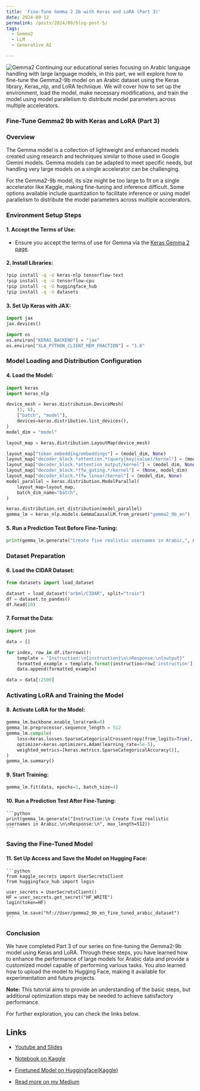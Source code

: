 ```yaml
---
title: 'Fine-Tune Gemma 2 2b with Keras and LoRA (Part 3)'
date: 2024-09-12
permalink: /posts/2024/09/blog-post-5/
tags:
  - Gemma2
  - LLM
  - Generative AI

---
```

![Gemma2](https://raw.githubusercontent.com/Ruqyai/ruqyai.github.io/main/images/gemma2.png)
Continuing our educational series focusing on Arabic language handling with large language models, in this part, we will explore how to fine-tune the Gemma2-9b model on an Arabic dataset using the Keras library, Keras_nlp, and LoRA technique. We will cover how to set up the environment, load the model, make necessary modifications, and train the model using model parallelism to distribute model parameters across multiple accelerators.

### Fine-Tune Gemma2 9b with Keras and LoRA (Part 3)

### Overview

The Gemma model is a collection of lightweight and enhanced models created using research and techniques similar to those used in Google Gemini models. Gemma models can be adapted to meet specific needs, but handling very large models on a single accelerator can be challenging.

For the Gemma2-9b model, its size might be too large to fit on a single accelerator like Kaggle, making fine-tuning and inference difficult. Some options available include quantization to facilitate inference or using model parallelism to distribute the model parameters across multiple accelerators.

### Environment Setup Steps

#### 1. **Accept the Terms of Use:**
   - Ensure you accept the terms of use for Gemma via the [Keras Gemma 2 page](https://keras.io/gemma2/).

#### 2. **Install Libraries:**
   ```bash
   !pip install -q -U keras-nlp tensorflow-text
   !pip install -q -U tensorflow-cpu
   !pip install -q -U huggingface_hub
   !pip install -q -U datasets
   ```

#### 3. **Set Up Keras with JAX:**
   ```python
   import jax
   jax.devices()

   import os
   os.environ["KERAS_BACKEND"] = "jax"
   os.environ["XLA_PYTHON_CLIENT_MEM_FRACTION"] = "1.0"
   ```

### Model Loading and Distribution Configuration

#### 4. **Load the Model:**
   ```python
   import keras
   import keras_nlp

   device_mesh = keras.distribution.DeviceMesh(
       (1, 8),
       ["batch", "model"],
       devices=keras.distribution.list_devices(),
   )
   model_dim = "model"

   layout_map = keras.distribution.LayoutMap(device_mesh)

   layout_map["token_embedding/embeddings"] = (model_dim, None)
   layout_map["decoder_block.*attention.*(query|key|value)/kernel"] = (model_dim, None, None)
   layout_map["decoder_block.*attention_output/kernel"] = (model_dim, None, None)
   layout_map["decoder_block.*ffw_gating.*/kernel"] = (None, model_dim)
   layout_map["decoder_block.*ffw_linear/kernel"] = (model_dim, None)
   model_parallel = keras.distribution.ModelParallel(
       layout_map=layout_map,
       batch_dim_name="batch",
   )

   keras.distribution.set_distribution(model_parallel)
   gemma_lm = keras_nlp.models.GemmaCausalLM.from_preset("gemma2_9b_en")
   ```

#### 5. **Run a Prediction Test Before Fine-Tuning:**
   ```python
   print(gemma_lm.generate("Create five realistic usernames in Arabic.", max_length=512))
   ```

### Dataset Preparation

#### 6. **Load the CIDAR Dataset:**
   ```python
   from datasets import load_dataset

   dataset = load_dataset("arbml/CIDAR", split="train")
   df = dataset.to_pandas()
   df.head(10)
   ```

#### 7. **Format the Data:**
   ```python
   import json

   data = []

   for index, row in df.iterrows():
       template = "Instruction:\n{instruction}\n\nResponse:\n{output}"
       formatted_example = template.format(instruction=row['instruction'], output=row['output'])
       data.append(formatted_example)

   data = data[:2500]
   ```

### Activating LoRA and Training the Model

#### 8. **Activate LoRA for the Model:**
   ```python
   gemma_lm.backbone.enable_lora(rank=8)
   gemma_lm.preprocessor.sequence_length = 512
   gemma_lm.compile(
       loss=keras.losses.SparseCategoricalCrossentropy(from_logits=True),
       optimizer=keras.optimizers.Adam(learning_rate=5e-5),
       weighted_metrics=[keras.metrics.SparseCategoricalAccuracy()],
   )
   gemma_lm.summary()
   ```

#### 9. **Start Training:**
   ```python
   gemma_lm.fit(data, epochs=1, batch_size=4)
   ```

#### 10. **Run a Prediction Test After Fine-Tuning:**
    ```python
    print(gemma_lm.generate("Instruction:\n Create five realistic usernames in Arabic.\n\nResponse:\n", max_length=512))
    ```

### Saving the Fine-Tuned Model

#### 11. **Set Up Access and Save the Model on Hugging Face:**
    ```python
    from kaggle_secrets import UserSecretsClient
    from huggingface_hub import login

    user_secrets = UserSecretsClient()
    HF = user_secrets.get_secret("HF_WRITE")
    login(token=HF)

    gemma_lm.save("hf://User/gemma2_9b_en_fine_tuned_arabic_dataset")
    ```

### Conclusion

We have completed Part 3 of our series on fine-tuning the Gemma2-9b model using Keras and LoRA. Through these steps, you have learned how to enhance the performance of large models for Arabic data and provide a customized model capable of performing various tasks. You also learned how to upload the model to Hugging Face, making it available for experimentation and future projects.

**Note:** This tutorial aims to provide an understanding of the basic steps, but additional optimization steps may be needed to achieve satisfactory performance.

For further exploration, you can check the links below.

## Links
- [Youtube and Slides](https://ruqyai.github.io/talks/2024-09-12-talk)
- [Notebook on Kaggle](https://www.kaggle.com/code/ruqiyas/arabic-finetune-gemma2-9b-model-using-keras-lora)
- [Finetuned Model on Huggingface(Kaggle)](https://huggingface.co/Ruqiya/gemma2_9b_en_fine_tuned_arabic_dataset)  

- [Read more on my Medium](https://medium.com/@rbinsafi/fine-tune-gemma-2-2b-using-transformers-and-qlora-part-2-946b642951af)

